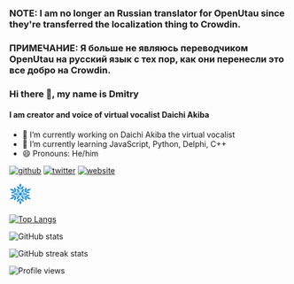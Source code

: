 <!-- ### Hi there 👋



**KagamineP/KagamineP** is a ✨ _special_ ✨ repository because its `README.md` (this file) appears on your GitHub profile.

Here are some ideas to get you started:

- 🔭 I’m currently working on ...
- 🌱 I’m currently learning ...
- 👯 I’m looking to collaborate on ...
- 🤔 I’m looking for help with ...
- 💬 Ask me about ...
- 📫 How to reach me: ...
- 😄 Pronouns: ...
- ⚡ Fun fact: ...
-->

### NOTE: I am no longer an Russian translator for OpenUtau since they're transferred the localization thing to Crowdin. 

### ПРИМЕЧАНИЕ: Я больше не являюсь переводчиком OpenUtau на русский язык с тех пор, как они перенесли это все добро на Crowdin. 

### Hi there 👋, my name is Dmitry
#### I am creator and voice of virtual vocalist Daichi Akiba

- 🔭 I’m currently working on Daichi Akiba the virtual vocalist 
- 🌱 I’m currently learning JavaScript, Python, Delphi, C++ 
- 😄 Pronouns: He/him 


[<img src='https://cdn.jsdelivr.net/npm/simple-icons@3.0.1/icons/github.svg' alt='github' height='40'>](https://github.com/KagamineP)  [<img src='https://cdn.jsdelivr.net/npm/simple-icons@3.0.1/icons/twitter.svg' alt='twitter' height='40'>](https://twitter.com/KagamineP_)  [<img src='https://cdn.jsdelivr.net/npm/simple-icons@3.0.1/icons/icloud.svg' alt='website' height='40'>](https://kagaminep.ru/)  

<a href='https://archiveprogram.github.com/'><img src='https://raw.githubusercontent.com/acervenky/animated-github-badges/master/assets/acbadge.gif' width='40' height='40'></a> 

[![Top Langs](https://github-readme-stats.vercel.app/api/top-langs/?username=KagamineP)](https://github.com/anuraghazra/github-readme-stats)

![GitHub stats](https://github-readme-stats.vercel.app/api?username=KagamineP&show_icons=true)  

![GitHub streak stats](https://github-readme-streak-stats.herokuapp.com/?user=KagamineP)  

![Profile views](https://gpvc.arturio.dev/KagamineP)  
